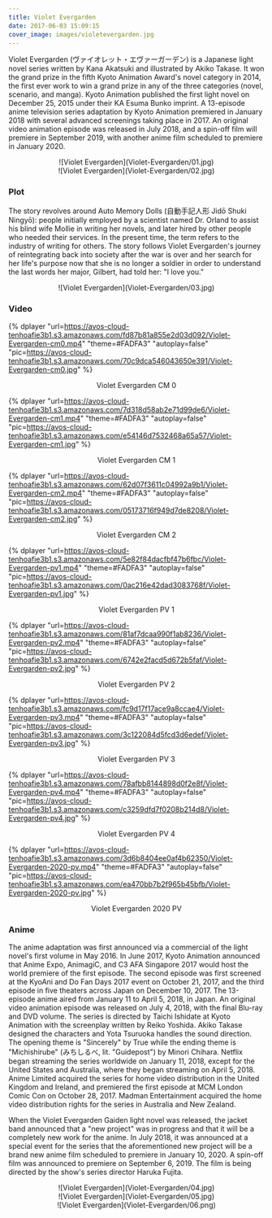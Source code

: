 ```yaml
---
title: Violet Evergarden
date: 2017-06-03 15:09:15
cover_image: images/violetevergarden.jpg
---
```

Violet Evergarden (ヴァイオレット・エヴァーガーデン) is a Japanese light novel series written by Kana Akatsuki and illustrated by Akiko Takase. It won the grand prize in the fifth Kyoto Animation Award's novel category in 2014, the first ever work to win a grand prize in any of the three categories (novel, scenario, and manga). Kyoto Animation published the first light novel on December 25, 2015 under their KA Esuma Bunko imprint.  A 13-episode anime television series adaptation by Kyoto Animation premiered in January 2018 with several advanced screenings taking place in 2017. An original video animation episode was released in July 2018, and a spin-off film will premiere in September 2019, with another anime film scheduled to premiere in January 2020.

<center>![Violet Evergarden](Violet-Evergarden/01.jpg)</center>

<center>![Violet Evergarden](Violet-Evergarden/02.jpg)</center>

### Plot
The story revolves around Auto Memory Dolls (自動手記人形 Jidō Shuki Ningyō): people initially employed by a scientist named Dr. Orland to assist his blind wife Mollie in writing her novels, and later hired by other people who needed their services. In the present time, the term refers to the industry of writing for others. The story follows Violet Evergarden's journey of reintegrating back into society after the war is over and her search for her life's purpose now that she is no longer a soldier in order to understand the last words her major, Gilbert, had told her: "I love you."

<center>![Violet Evergarden](Violet-Evergarden/03.jpg)</center>

### Video
{% dplayer "url=https://avos-cloud-tenhoafie3b1.s3.amazonaws.com/fd87b81a855e2d03d092/Violet-Evergarden-cm0.mp4"  "theme=#FADFA3" "autoplay=false" "pic=https://avos-cloud-tenhoafie3b1.s3.amazonaws.com/70c9dca546043650e391/Violet-Evergarden-cm0.jpg" %}
<center>Violet Evergarden CM 0</center>

{% dplayer "url=https://avos-cloud-tenhoafie3b1.s3.amazonaws.com/7d318d58ab2e71d99de6/Violet-Evergarden-cm1.mp4"  "theme=#FADFA3" "autoplay=false" "pic=https://avos-cloud-tenhoafie3b1.s3.amazonaws.com/e54146d7532468a65a57/Violet-Evergarden-cm1.jpg" %}
<center>Violet Evergarden CM 1</center>

{% dplayer "url=https://avos-cloud-tenhoafie3b1.s3.amazonaws.com/62d07f3611c04992a9b1/Violet-Evergarden-cm2.mp4"  "theme=#FADFA3" "autoplay=false" "pic=https://avos-cloud-tenhoafie3b1.s3.amazonaws.com/05173716f949d7de8208/Violet-Evergarden-cm2.jpg" %}
<center>Violet Evergarden CM 2</center>

{% dplayer "url=https://avos-cloud-tenhoafie3b1.s3.amazonaws.com/5e82f84dacfbf47b6fbc/Violet-Evergarden-pv1.mp4"  "theme=#FADFA3" "autoplay=false" "pic=https://avos-cloud-tenhoafie3b1.s3.amazonaws.com/0ac216e42dad3083768f/Violet-Evergarden-pv1.jpg" %}
<center>Violet Evergarden PV 1</center>

{% dplayer "url=https://avos-cloud-tenhoafie3b1.s3.amazonaws.com/81af7dcaa990f1ab8236/Violet-Evergarden-pv2.mp4"  "theme=#FADFA3" "autoplay=false" "pic=https://avos-cloud-tenhoafie3b1.s3.amazonaws.com/6742e2facd5d672b5faf/Violet-Evergarden-pv2.jpg" %}
<center>Violet Evergarden PV 2</center>


{% dplayer "url=https://avos-cloud-tenhoafie3b1.s3.amazonaws.com/fc9d17f17ace9a8ccae4/Violet-Evergarden-pv3.mp4"  "theme=#FADFA3" "autoplay=false" "pic=https://avos-cloud-tenhoafie3b1.s3.amazonaws.com/3c122084d5fcd3d6edef/Violet-Evergarden-pv3.jpg" %}
<center>Violet Evergarden PV 3</center>

{% dplayer "url=https://avos-cloud-tenhoafie3b1.s3.amazonaws.com/78afbb8144898d0f2e8f/Violet-Evergarden-pv4.mp4"  "theme=#FADFA3" "autoplay=false" "pic=https://avos-cloud-tenhoafie3b1.s3.amazonaws.com/c3259dfd7f0208b214d8/Violet-Evergarden-pv4.jpg" %}
<center>Violet Evergarden PV 4</center>

{% dplayer "url=https://avos-cloud-tenhoafie3b1.s3.amazonaws.com/3d6b8404ee0af4b62350/Violet-Evergarden-2020-pv.mp4"  "theme=#FADFA3" "autoplay=false" "pic=https://avos-cloud-tenhoafie3b1.s3.amazonaws.com/ea470bb7b2f965b45bfb/Violet-Evergarden-2020-pv.jpg" %}
<center>Violet Evergarden 2020 PV</center>

### Anime
The anime adaptation was first announced via a commercial of the light novel's first volume in May 2016. In June 2017, Kyoto Animation announced that Anime Expo, AnimagiC, and C3 AFA Singapore 2017 would host the world premiere of the first episode. The second episode was first screened at the KyoAni and Do Fan Days 2017 event on October 21, 2017, and the third episode in five theaters across Japan on December 10, 2017. The 13-episode anime aired from January 11 to April 5, 2018, in Japan. An original video animation episode was released on July 4, 2018, with the final Blu-ray and DVD volume. The series is directed by Taichi Ishidate at Kyoto Animation with the screenplay written by Reiko Yoshida. Akiko Takase designed the characters and Yota Tsuruoka handles the sound direction. The opening theme is "Sincerely" by True while the ending theme is "Michishirube" (みちしるべ, lit. "Guidepost") by Minori Chihara. Netflix began streaming the series worldwide on January 11, 2018, except for the United States and Australia, where they began streaming on April 5, 2018. Anime Limited acquired the series for home video distribution in the United Kingdom and Ireland, and premiered the first episode at MCM London Comic Con on October 28, 2017. Madman Entertainment acquired the home video distribution rights for the series in Australia and New Zealand.

When the Violet Evergarden Gaiden light novel was released, the jacket band announced that a "new project" was in progress and that it will be a completely new work for the anime. In July 2018, it was announced at a special event for the series that the aforementioned new project will be a brand new anime film scheduled to premiere in January 10, 2020. A spin-off film was announced to premiere on September 6, 2019. The film is being directed by the show's series director Haruka Fujita.

<center>![Violet Evergarden](Violet-Evergarden/04.jpg)</center>

<center>![Violet Evergarden](Violet-Evergarden/05.jpg)</center>

<center>![Violet Evergarden](Violet-Evergarden/06.png)</center>